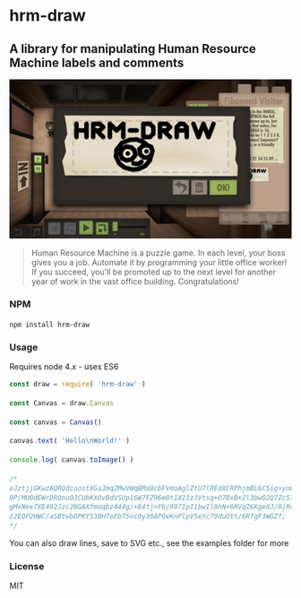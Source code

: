 # hrm-draw
## A library for manipulating Human Resource Machine labels and comments

![Screenshot](screen.jpg)

> Human Resource Machine is a puzzle game. In each level, your boss gives you a job. Automate it by programming your little office worker! If you succeed, you'll be promoted up to the next level for another year of work in the vast office building. Congratulations!

### NPM

`npm install hrm-draw`

### Usage

Requires node 4.x - uses ES6

```javascript
const draw = require( 'hrm-draw' )

const Canvas = draw.Canvas

const canvas = Canvas()

canvas.text( 'Hello\nWorld!' )

console.log( canvas.toImage() )

/*
eJztjjGKwzAQRQdcaostXGaJmq2MwVWqBMa9cbFVmoAglZtU7lREdXCRPhjmBL6C5ig+yn6tfIolHwZm
9P/MU0dEWrDRQnu0JCUbKXOvBdVSUp16W7FZ96m0t1X21z3Vtsq+O7BxB+2l3bwO2Q7Zc57d1e7cdT3R
gMxNex7XE492Jzc2NGAXfmaqbz444g/+84tj+Fb/997IpI1bwIl0hN+6RVqZ6KgeXJ/8jRvB9eB6vchk
z2EOP2HWC/aSBtwbOPKY53BH7oEbT5nc0y36APOeKnPlpV5eYc79duOtt/6RfgF3WGZf;  
*/

```

You can also draw lines, save to SVG etc., see the examples folder for more

### License

MIT